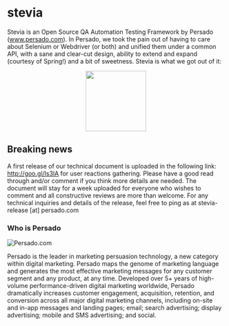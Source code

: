 stevia
======

Stevia is an Open Source QA Automation Testing Framework by Persado (www.persado.com). In Persado, we took the pain out of having to care about Selenium or Webdriver (or both) and unified them under a common API, with a sane and clear-cut design, ability to extend and expand (courtesy of Spring!) and a bit of sweetness. Stevia is what we got out of it: 

<p align="center"><img src="http://upload.wikimedia.org/wikipedia/commons/1/1c/Steviol_structure.svg" width="140"> </p>

## Breaking news

A first release of our technical document is uploaded in the following link: http://goo.gl/Is3lA for user reactions gathering. Please have a good read through and/or comment if you think more details are needed.  The document will stay for a week uploaded for everyone who wishes to comment and all constructive reviews are more than welcome. For any technical inquiries and details of the release, feel free to ping as at stevia-release [at] persado.com

### Who is Persado

![Persado.com](http://persado.com/images/site/lgo-header.svg)

Persado is the leader in marketing persuasion technology, a new category within digital marketing. Persado maps the genome of marketing language and generates the most effective marketing messages for any customer segment and any product, at any time. Developed over 5+ years of high-volume performance-driven digital marketing worldwide, Persado dramatically increases customer engagement, acquisition, retention, and conversion across all major digital marketing channels, including on-site and in-app messages and landing pages; email; search advertising; display advertising; mobile and SMS advertising; and social.



